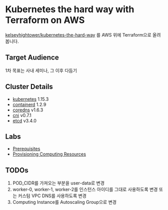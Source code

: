 # Kubernetes the hard way with Terraform on AWS

[kelseyhightower/kubernetes-the-hard-way](https://github.com/kelseyhightower/kubernetes-the-hard-way) 를 AWS 위에 Terraform으로 올려봅니다.

## Target Audience

1차 목표는 사내 세미나, 그 이후 다듬기

## Cluster Details

- [kubernetes](https://github.com/kubernetes/kubernetes) 1.15.3
- [containerd](https://github.com/containerd/containerd) 1.2.9
- [coredns](https://github.com/coredns/coredns) v1.6.3
- [cni](https://github.com/containernetworking/cni) v0.7.1
- [etcd](https://github.com/coreos/etcd) v3.4.0

## Labs

- [Prerequisites](docs/00-prerequisites.md)
- [Provisioning Computing Resources](docs/01-compute-resources.md)

## TODOs

1. POD_CIDR를 가져오는 부분을 user-data로 변경
2. worker-0, worker-1, worker-2를 인스턴스 아이디를 그대로 사용하도록 변경 또는 커스텀 VPC DNS를 사용하도록 변경
3. Computing Instance를 Autoscaling Group으로 변경
